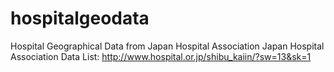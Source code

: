 # hospitalgeodata
Hospital Geographical Data from Japan Hospital Association
Japan Hospital Association Data List: http://www.hospital.or.jp/shibu_kaiin/?sw=13&sk=1
